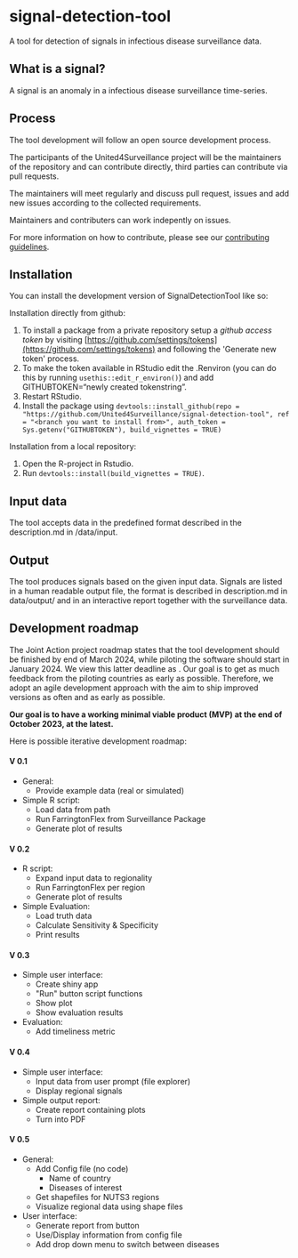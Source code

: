 # signal-detection-tool
A tool for detection of signals in infectious disease surveillance data. 

## What is a signal?
A signal is an anomaly in a infectious disease surveillance time-series.

## Process
The tool development will follow an open source development process.

The participants of the United4Surveillance project will be the maintainers of the repository and can contribute directly, third parties can contribute via pull requests.

The maintainers will meet regularly and discuss pull request, issues and add new issues according to the collected requirements.

Maintainers and contributers can work indepently on issues.

For more information on how to contribute, please see our [contributing guidelines](https://github.com/United4Surveillance/signal-detection-tool/blob/main/.github/CONTRIBUTING.md).

## Installation

You can install the development version of SignalDetectionTool like so:

Installation directly from github:

1.  To install a package from a private repository setup a *github access token* by visiting [https://github.com/settings/tokens](https://github.com/settings/tokens) and following the       'Generate new token' process.
2.  To make the token available in RStudio edit the .Renviron (you can do this by running `usethis::edit_r_environ()`) and add
    GITHUBTOKEN=“newly created tokenstring”.
3.  Restart RStudio.
4.  Install the package using
    `devtools::install_github(repo = "https://github.com/United4Surveillance/signal-detection-tool", ref = "<branch you want to install from>", auth_token = Sys.getenv("GITHUBTOKEN"), build_vignettes = TRUE)`

Installation from a local repository:

1. Open the R-project in Rstudio.
2. Run `devtools::install(build_vignettes = TRUE)`. 

## Input data
The tool accepts data in the predefined format described in the description.md in /data/input. 

## Output
The tool produces signals based on the given input data. Signals are listed in a human readable output file, the format is described in description.md in data/output/ and in an interactive report together with the surveillance data.

## Development roadmap
The Joint Action project roadmap states that the tool development should be finished by end of March 2024, while piloting the software should start in January 2024.
We view this latter deadline as . Our goal is to get as much feedback from the piloting countries as early as possible.
Therefore, we adopt an agile development approach with the aim to ship improved versions as often and as early as possible. 

**Our goal is to have a working minimal viable product (MVP) at the end of October 2023, at the latest.**

Here is possible iterative development roadmap:

#### V 0.1
* General:
	* Provide example data (real or simulated)
* Simple R script:
	* Load data from path
	* Run FarringtonFlex from Surveillance Package
    * Generate plot of results

#### V 0.2
* R script:
	* Expand input data to regionality
	* Run FarringtonFlex per region
	* Generate plot of results
* Simple Evaluation:
	* Load truth data
    * Calculate Sensitivity & Specificity
    * Print results

#### V 0.3
* Simple user interface:
	* Create shiny app
	* "Run" button script functions
	* Show plot
	* Show evaluation results
* Evaluation:
  * Add timeliness metric

#### V 0.4
* Simple user interface:
	* Input data from user prompt (file explorer)
	* Display regional signals
* Simple output report:
	* Create report containing plots
	* Turn into PDF

#### V 0.5
* General:
	* Add Config file (no code)
		* Name of country
		* Diseases of interest
	* Get shapefiles for NUTS3 regions
	* Visualize regional data using shape files
* User interface:
	* Generate report from button
	* Use/Display information from config file 
    * Add drop down menu to  switch between diseases
